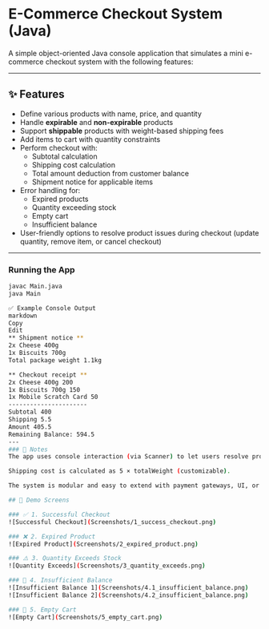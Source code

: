 
# E-Commerce Checkout System (Java)

A simple object-oriented Java console application that simulates a mini e-commerce checkout system with the following features:

---

## ✨ Features

- Define various products with name, price, and quantity
- Handle **expirable** and **non-expirable** products
- Support **shippable** products with weight-based shipping fees
- Add items to cart with quantity constraints
- Perform checkout with:
  - Subtotal calculation
  - Shipping cost calculation
  - Total amount deduction from customer balance
  - Shipment notice for applicable items
- Error handling for:
  - Expired products
  - Quantity exceeding stock
  - Empty cart
  - Insufficient balance
- User-friendly options to resolve product issues during checkout (update quantity, remove item, or cancel checkout)

---

### Running the App

```bash
javac Main.java
java Main

✅ Example Console Output
markdown
Copy
Edit
** Shipment notice **
2x Cheese 400g
1x Biscuits 700g
Total package weight 1.1kg

** Checkout receipt **
2x Cheese 400g 200
1x Biscuits 700g 150
1x Mobile Scratch Card 50
----------------------
Subtotal 400
Shipping 5.5
Amount 405.5
Remaining Balance: 594.5
---
### 📌 Notes
The app uses console interaction (via Scanner) to let users resolve product issues at checkout.

Shipping cost is calculated as 5 × totalWeight (customizable).

The system is modular and easy to extend with payment gateways, UI, or databases.

## 📸 Demo Screens

### ✅ 1. Successful Checkout
![Successful Checkout](Screenshots/1_success_checkout.png)

### ❌ 2. Expired Product
![Expired Product](Screenshots/2_expired_product.png)

### ⚠️ 3. Quantity Exceeds Stock
![Quantity Exceeds](Screenshots/3_quantity_exceeds.png)

### 🧾 4. Insufficient Balance
![Insufficient Balance 1](Screenshots/4.1_insufficient_balance.png)
![Insufficient Balance 2](Screenshots/4.2_insufficient_balance.png)

### 🚫 5. Empty Cart
![Empty Cart](Screenshots/5_empty_cart.png)
